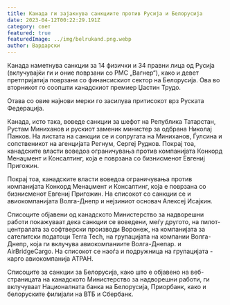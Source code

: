 ```yaml
---
title: Канада ги зајакнува санкциите против Русија и Белорусија
date: 2023-04-12T00:22:29.191Z
category: свет
featured: true
featuredImage: ../img/belrukand.png.webp
author: Вардарски
---
```


Канада наметнува санкции за 14 физички и 34 правни лица од Русија (вклучувајќи ги и оние поврзани со PMC „Вагнер“), како и девет претпријатија поврзани со финансискиот сектор на Белорусија. Ова во вторникот го соопшти канадскиот премиер Џастин Трудо.

Отава со овие најнови мерки го засилува притисокот врз Руската Федерација.

Канада, исто така, воведе санкции за шефот на Република Татарстан, Рустам Миниханов и рускиот заменик министер за одбрана Николај Панков. На листата на санкции се и сопругата на Миниханов, Ѓулсина и сопственикот на агенцијата Регнум, Сергеј Руднов. Покрај тоа, канадските власти воведоа ограничувања против компанијата Конкорд Менаџмент и Консалтинг, која е поврзана со бизнисменот Евгениј Пригожин.

Покрај тоа, канадските власти воведоа ограничувања против компанијата Конкорд Менаџмент и Консалтинг, која е поврзана со бизнисменот Евгениј Пригожин. На списокот со санкции се и авиокомпанијата Волга-Днепр и нејзиниот основач Алексеј Исајкин.

Списоците објавени од канадското Министерство за надворешни работи покажуваат дека санкции се воведени, меѓу другото, на пилот-централата за софтверски производи Воронеж, на компанијата за сателитски податоци Terra Tech, на групацијата на компании Волга-Днепр, која ги вклучува авиокомпаниите Волга-Днепар. и AirBridgeCargo. На списокот се наоѓа и подружница на групацијата - карго авиокомпанија АТРАН.

Списоците за санкции за Белорусија, како што е објавено на веб-страницата на канадското Министерство за надворешни работи, ги вклучуваат Националната банка на Белорусија, Приорбанк, како и белоруските филијали на ВТБ и Сбербанк.
